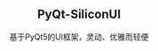 <p align="center">  
  
  <h2 align="center">PyQt-SiliconUI</h2>
  <p align="center">基于PyQt5的UI框架，灵动、优雅而轻便</p>
  
</p>   


